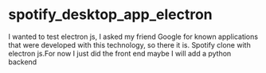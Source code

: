 # spotify_desktop_app_electron
I wanted to test electron js, I asked my friend Google for known applications that were developed with this technology, so there it is. Spotify clone with electron js.For now I just did the front end maybe I will add a python backend
